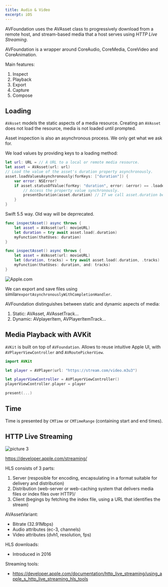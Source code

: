 ```yaml
---
title: Audio & Video
excerpt: iOS
---
```


AVFoundation uses the AVAsset class to progressively download from a remote host, and stream-based media that a host serves using *HTTP Live Streaming*. 

AVFoundation is a wrapper around CoreAudio, CoreMedia, CoreVideo and CoreAnimation.

Main features:
1. Inspect
2. Playback
3. Export
4. Capture
5. Compose

## Loading

`AVAsset` models the static aspects of a media resource. Creating an `AVAsset` does not load the resource, media is not loaded until prompted. 

Asset inspection is also an asynchronous process. We only get what we ask for.

We load values by providing keys to a loading method:

```swift
let url: URL = // A URL to a local or remote media resource.
let asset = AVAsset(url: url)
// Load the value of the asset's duration property asynchronously.
asset.loadValuesAsynchronously(forKeys: ["duration"]) {
    var error: NSError?
    if asset.statusOfValue(forKey: "duration", error: &error) == .loaded {
        // Access the property value synchronously.
        presentDuration(asset.duration) // If we call asset.duration before loading, it would block I/O!
    }
}
```

Swift 5.5 way. Old way will be deprrecated. 
```swift
func inspectAsset() async throws {
    let asset = AVAsset(url: movieURL)
    let duration = try await asset.load(.duration)
    myFunction(thatUses: duration)
}

func inspectAsset() async throws {
    let asset = AVAsset(url: movieURL)
    let (duration, tracks) = try await asset.load(.duration, .tracks)
    myFunction(thatUses: duration, and: tracks)
}
```

![Apple.com](/images/notes/1bccd220960e2615c1c6b0933efea56e88b83393de2c8d325a749f8d37b9e4f6.png)  


We can export and save files using similar`exportAsynchronouslyWithCompletionHandler`.

AVFoundation distinguishes between static and dynamic aspects of media:
1. Static: AVAsset, AVAssetTrack... 
2. Dynamic: AVplayerItem, AVPlayerItemTrack...

## Media Playback with AVKit

`AVKit` is built on top of `AVFoundation`. Allows to reuse intuitive Apple UI, with `AVPlayerViewController` and `AVRoutePickerView`.

```swift
import AVKit

let player = AVPlayer(url: "https://stream.com/video.m3u3")

let playerViewController = AVPlayerViewController()
playerViewController.player = player

present(...)
```

## Time

Time is presented by `CMTime` or `CMTimeRange` (containing start and end times).

## HTTP Live Streaming

![picture 3](/images/notes/92fd3d4ecd5caee3c6cc2980d0918499ff0b5588294b07575264314b0f8e47ca.png)  

https://developer.apple.com/streaming/

HLS consists of 3 parts:
1. Server (resposible for encoding, encapsulating in a format suitable for delivery and distribution)
2. Distribution (web-server or web-caching system that delivers media files or index files over HTTP)/
3. Client (begings by fetching the index file, using a URL that identifies the stream)

AVAssetVariant:
- Bitrate (32.91Mbps)
- Audio attributes (ec-3, channels)
- Video attributes (dvh1, resolution, fps)

HLS downloads:
- Introduced in 2016

Streaming tools:
- https://developer.apple.com/documentation/http_live_streaming/using_apple_s_http_live_streaming_hls_tools